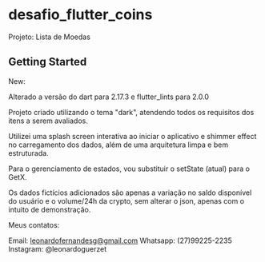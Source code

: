 # desafio_flutter_coins

Projeto: Lista de Moedas

## Getting Started

New: 

Alterado a versão do dart para 2.17.3 e flutter_lints para 2.0.0


Projeto criado utilizando o tema "dark", atendendo todos os requisitos dos itens a serem avaliados.


Utilizei uma splash screen interativa ao iniciar o aplicativo e shimmer effect no carregamento dos 
dados, além de uma arquitetura limpa e bem estruturada.  


Para o gerenciamento de estados, vou substituir o setState (atual) para o GetX.


Os dados fictícios adicionados são apenas a variação no saldo disponível do usuário e o volume/24h 
da crypto, sem alterar o json, apenas com o intuito de demonstração.


Meus contatos:

Email: leonardofernandesg@gmail.com
Whatsapp: (27)99225-2235
Instagram: @leonardoguerzet